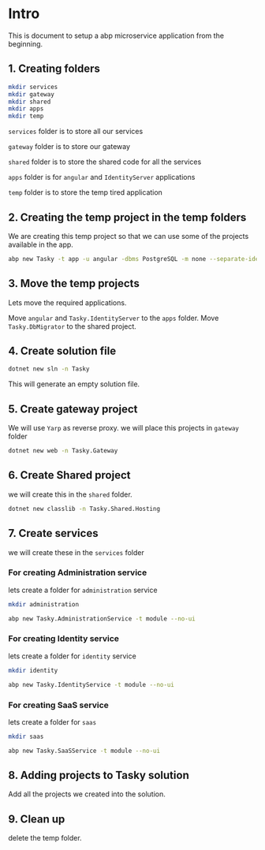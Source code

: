 # Intro

This is document to setup a abp microservice application from the beginning.

## 1. Creating folders

```bash
mkdir services
mkdir gateway
mkdir shared
mkdir apps
mkdir temp 
```

`services` folder is to store all our services

`gateway` folder is to store our gateway

`shared` folder is to store the shared code for all the services

`apps` folder is for `angular` and `IdentityServer` applications

`temp` folder is to store the temp tired application

## 2. Creating the temp project in the temp folders

We are creating this temp project so that we can use some of the projects available in the app.

```bash
abp new Tasky -t app -u angular -dbms PostgreSQL -m none --separate-identity-server --database-provider ef -csf
```

## 3. Move the temp projects

Lets move the required applications.

Move `angular` and `Tasky.IdentityServer` to the `apps` folder.
Move `Tasky.DbMigrator` to the shared project.

## 4. Create solution file

```bash
dotnet new sln -n Tasky
```

This will generate an empty solution file.

## 5. Create gateway project

We will use `Yarp` as reverse proxy. we will place this projects in `gateway` folder

```bash
dotnet new web -n Tasky.Gateway
```

## 6. Create Shared project

we will create this in the `shared` folder.

```bash
dotnet new classlib -n Tasky.Shared.Hosting
```

## 7. Create services

we will create these in the `services` folder

### For creating Administration service

lets create a folder for `administration` service

```bash
mkdir administration
```

```bash
abp new Tasky.AdministrationService -t module --no-ui
```

### For creating Identity service

lets create a folder for `identity` service

```bash
mkdir identity
```

```bash
abp new Tasky.IdentityService -t module --no-ui
```

### For creating SaaS service

lets create a folder for `saas`

```bash
mkdir saas
```

```bash
abp new Tasky.SaaSService -t module --no-ui
```

## 8. Adding projects to Tasky solution

Add all the projects we created into the solution.

## 9. Clean up

delete the temp folder.
